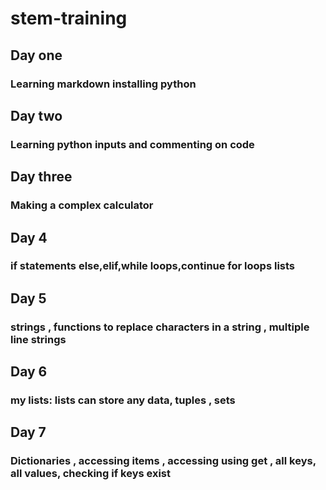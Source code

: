 # stem-training
## Day one
### Learning markdown installing python
## Day two
### Learning python inputs and commenting on code
## Day three
### Making a complex calculator
## Day 4
### if statements else,elif,while loops,continue for loops lists 
## Day 5
### strings , functions to replace characters in a string , multiple line strings
## Day 6
### my lists: lists can store any data, tuples , sets
## Day 7 
### Dictionaries , accessing items , accessing using get , all keys, all values, checking if keys exist
